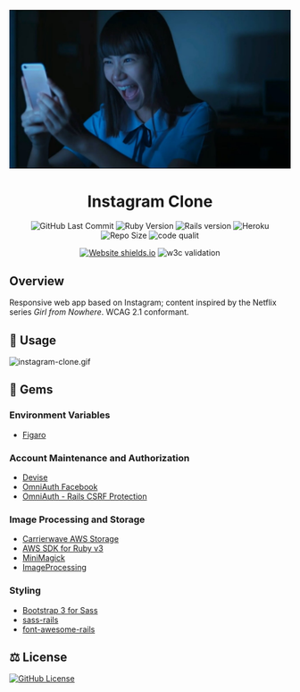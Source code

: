 <div align="center">

![nanno-phone-laugh.jpg](img/nanno-phone-laugh.jpg)

# Instagram Clone
![GitHub Last Commit](https://img.shields.io/github/last-commit/presentformyfriends/instagram-clone?color=hotpink&logo=git&logoColor=pink) ![Ruby Version](https://img.shields.io/badge/ruby-3.0.2-hotpink?logo=ruby&logoColor=pink) ![Rails version](https://img.shields.io/badge/rails-6.1.4.4-hotpink?logo=ruby&logoColor=pink) ![Heroku](https://img.shields.io/badge/platform-heroku-hotpink?logo=heroku&logoColor=pink) ![Repo Size](https://img.shields.io/github/repo-size/presentformyfriends/instagram-clone?color=hotpink&logo=github&logoColor=pink) ![code qualit](https://img.shields.io/badge/scrutinizer/quality/:github/:presentformyfriends/:instagram-clone/:master?)

[![Website shields.io](https://img.shields.io/website-up-down-default-default/http/shields.io.svg?logo=ruby&logoColor=pink)](https://nannogram.herokuapp.com/) ![w3c validation](https://img.shields.io/w3c-validation/default?logo=w3c&logoColor=pink&targetUrl=https%3A%2F%2Fnannogram.herokuapp.com) 

</div>

## Overview
Responsive web app based on Instagram; content inspired by the Netflix series *Girl from Nowhere*. WCAG 2.1 conformant.

## 📝 Usage

![instagram-clone.gif](instagram-clone.gif)

## 💎 Gems

### Environment Variables
* [Figaro](https://github.com/laserlemon/figaro)

### Account Maintenance and Authorization
* [Devise](https://github.com/heartcombo/devise)
* [OmniAuth Facebook](https://github.com/simi/omniauth-facebook)
* [OmniAuth - Rails CSRF Protection](https://github.com/cookpad/omniauth-rails_csrf_protection)

### Image Processing and Storage
* [Carrierwave AWS Storage](https://github.com/carrierwaveuploader/carrierwave-aws)
* [AWS SDK for Ruby v3](https://github.com/aws/aws-sdk-ruby)
* [MiniMagick](https://github.com/minimagick/minimagick)
* [ImageProcessing](https://github.com/janko/image_processing)

### Styling
* [Bootstrap 3 for Sass](https://github.com/twbs/bootstrap-sass)
* [sass-rails](https://github.com/rails/sass-rails)
* [font-awesome-rails](https://github.com/bokmann/font-awesome-rails)

## ⚖️ License

[![GitHub License](https://img.shields.io/github/license/presentformyfriends/instagram-clone?color=hotpink)](https://github.com/presentformyfriends/instagram-clone/blob/master/LICENSE)
